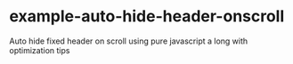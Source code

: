 # example-auto-hide-header-onscroll


Auto hide fixed header on scroll using pure javascript a long with optimization tips
